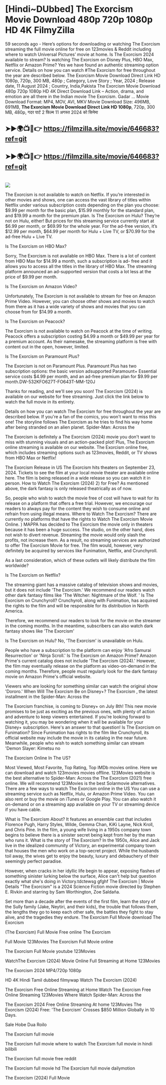 # [Hindi~DUbbed] The Exorcism Movie Download 480p 720p 1080p HD 4K FilmyZilla


59 seconds ago - Here’s options for downloading or watching The Exorcism streaming the full movie online for free on 123movies & Reddit including where to watch Universal Pictures’ movie at home. Is The Exorcism 2024 available to stream? Is watching The Exorcism on Disney Plus, HBO Max, Netflix or Amazon Prime? Yes we have found an authentic streaming option service. Details on how you can watch #The Exorcism for free throughout the year are described below. The Exorcism Movie Download Direct Link HD 1080p, 720p, 300 MB, 480p ; Category, Love Story ; Year, 2024 ; Release date, 11 August 2024 ; Country, India,Pakista The Exorcism Movie Download 480p 720p 1080p HD 4K Direct Download Link – Action, drama, and emotion are all there in the Indian movie The Exorcism. Gadar ...
Movie Download Format: MP4, MOV, AVI, MKV
Movie Download Size: 496MB, 691MB, **The Exorcism Movie Download Direct Link HD 1080p**, 720p, 300 MB, 480p, गदर पार्ट 2 फिल्म 11 अगस्त 2024 को सिनेमा

## ➤►🌍📺📱👉   https://filmzilla.site/movie/646683?ref=git

## ➤►🌍📺📱👉   https://filmzilla.site/movie/646683?ref=git

#

<img src="https://image.tmdb.org/t/p/w780//8fNBsXpgMvqk75SPsZzTmIqSRxY.jpg" />

The Exorcism is not available to watch on Netflix. If you’re interested in other movies and shows, one can access the vast library of titles within Netflix under various subscription costs depending on the plan you choose: $9.99 per month for the basic plan, $15.99 monthly for the standard plan, and $19.99 a month for the premium plan. Is The Exorcism on Hulu? They’re not on Hulu, either! But prices for this streaming service currently start at $6.99 per month, or $69.99 for the whole year. For the ad-free version, it’s $12.99 per month, $64.99 per month for Hulu + Live TV, or $70.99 for the ad-free Hulu + Live TV.

Is The Exorcism on HBO Max?

Sorry, The Exorcism is not available on HBO Max. There is a lot of content from HBO Max for $14.99 a month, such a subscription is ad- free and it allows you to access all the titles in the library of HBO Max. The streaming platform announced an ad-supported version that costs a lot less at the price of $9.99 per month.

Is The Exorcism on Amazon Video?

Unfortunately, The Exorcism is not available to stream for free on Amazon Prime Video. However, you can choose other shows and movies to watch from there as it has a wide variety of shows and movies that you can choose from for $14.99 a month.

Is The Exorcism on Peacock?

The Exorcism is not available to watch on Peacock at the time of writing. Peacock offers a subscription costing $4.99 a month or $49.99 per year for a premium account. As their namesake, the streaming platform is free with content out in the open, however, limited.

Is The Exorcism on Paramount Plus?

The Exorcism is not on Paramount Plus. Paramount Plus has two subscription options: the basic version adsupported Paramount+ Essential service costs $4.99 per month, and an ad-free premium plan for $9.99 per month.DW-532KFO627T-FO643T-MM-120J

Thanks for reading, and we'll see you soon! The Exorcism (2024) is available on our website for free streaming. Just click the link below to watch the full movie in its entirety.

Details on how you can watch The Exorcism for free throughout the year are described below. If you're a fan of the comics, you won't want to miss this one! The storyline follows The Exorcism as he tries to find his way home after being stranded on an alien planet. Spider-Man: Across the

The Exorcism is definitely a The Exorcism (2024) movie you don't want to miss with stunning visuals and an action-packed plot! Plus, The Exorcism online streaming is available on our website. The Exorcism online free, which includes streaming options such as 123movies, Reddit, or TV shows from HBO Max or Netflix!

The Exorcism Release in US The Exorcism hits theaters on September 23, 2024. Tickets to see the film at your local movie theater are available online here. The film is being released in a wide release so you can watch it in person. How to Watch The Exorcism (2024) 2) for Free? As mentioned above, the dark fantasy is only released theatrically as of now.

So, people who wish to watch the movie free of cost will have to wait for its release on a platform that offers a free trial. However, we encourage our readers to always pay for the content they wish to consume online and refrain from using illegal means. Where to Watch The Exorcism? There are currently no platforms that have the rights to Watch The Exorcism Movie Online. ) MAPPA has decided to The Exorcism the movie only in theaters because it has been a huge success. The studio, on the other hand, does not wish to divert revenue. Streaming the movie would only slash the profits, not increase them. As a result, no streaming services are authorized to offer The Exorcism Movie for free. The film would, however, very definitely be acquired by services like Funimation, Netflix, and Crunchyroll.

As a last consideration, which of these outlets will likely distribute the film worldwide?

Is The Exorcism on Netflix?

The streaming giant has a massive catalog of television shows and movies, but it does not include 'The Exorcism.' We recommend our readers watch other dark fantasy films like 'The Witcher: Nightmare of the Wolf. ' Is The Exorcism on Crunchyroll? Crunchyroll, along with Funimation, has acquired the rights to the film and will be responsible for its distribution in North America.

Therefore, we recommend our readers to look for the movie on the streamer in the coming months. In the meantime, subscribers can also watch dark fantasy shows like 'The Exorcism'

Is The Exorcism on Hulu? No, 'The Exorcism' is unavailable on Hulu.

People who have a subscription to the platform can enjoy 'Afro Samurai Resurrection' or 'Ninja Scroll.' Is The Exorcism on Amazon Prime? Amazon Prime's current catalog does not include 'The Exorcism (2024).' However, the film may eventually release on the platform as video-on-demand in the coming months. Therefore, people must regularly look for the dark fantasy movie on Amazon Prime's official website.

Viewers who are looking for something similar can watch the original show 'Dororo.' When Will The Exorcism Be on Disney+? The Exorcism , the latest installment in the Spider-Man: Across the

The Exorcism franchise, is coming to Disney+ on July 8th! This new movie promises to be just as exciting as the previous ones, with plenty of action and adventure to keep viewers entertained. If you're looking forward to watching it, you may be wondering when it will be available for your Disney+ subscription. Here's an answer to that question! Is The Exorcism on Funimation? Since Funimation has rights to the film like Crunchyroll, its official website may include the movie in its catalog in the near future. Meanwhile, people who wish to watch something similar can stream 'Demon Slayer: Kimetsu no

The Exorcism Online In The US?

Most Viewed, Most Favorite, Top Rating, Top IMDb movies online. Here we can download and watch 123movies movies offline. 123Movies website is the best alternative to Spider-Man: Across the The Exorcism (2021) free online. We will recommend 123Movies is the best Solarmovie alternatives. There are a few ways to watch The Exorcism online in the US You can use a streaming service such as Netflix, Hulu, or Amazon Prime Video. You can also rent or buy the movie on iTunes or Google Play. You can also watch it on-demand or on a streaming app available on your TV or streaming device if you have cable.

What is The Exorcism About? It features an ensemble cast that includes Florence Pugh, Harry Styles, Wilde, Gemma Chan, KiKi Layne, Nick Kroll, and Chris Pine. In the film, a young wife living in a 1950s company town begins to believe there is a sinister secret being kept from her by the man who runs it. What is the story of The Exorcism? In the 1950s, Alice and Jack live in the idealized community of Victory, an experimental company town that houses the men who work on a top-secret project. While the husbands toil away, the wives get to enjoy the beauty, luxury and debauchery of their seemingly perfect paradise.

However, when cracks in her idyllic life begin to appear, exposing flashes of something sinister lurking below the surface, Alice can't help but question exactly what she's doing in Victory.tdctewsg gfghf The Exorcism | Movie Details "The Exorcism" is a 2024 Science Fiction movie directed by Stephen E. Rivkin and starring by Sam Worthington, Zoe Saldaña.

Set more than a decade after the events of the first film, learn the story of the Sully family (Jake, Neytiri, and their kids), the trouble that follows them, the lengths they go to keep each other safe, the battles they fight to stay alive, and the tragedies they endure. The Exorcism Full Movie download The Exorcism

(The Exorcism) Full Movie Free online The Exorcism

Full Movie 123Movies The Exorcism Full Movie online

The Exorcism Full Movie youtube 123Movies

WatchThe Exorcism (2024) Movie Online Full Streaming at Home 123Movies

The Exorcism 2024 MP4/720p 1080p

HD 4K Hindi Tamil dubbed filmywap Watch The Exorcism (2024)

The Exorcism Free Online Streaming at Home Watch The Exorcism Free Online Streaming 123Movies Where Watch Spider-Man: Across the

The Exorcism 2024 Free Online Streaming At home 123Movies The Exorcism (2024) Free: 'The Exorcism' Crosses $850 Million Globally in 10 Days.

Sale Hobe Dua Roilo

The Exorcism full movie

The Exorcism full movie where to watch The Exorcism full movie in hindi bilibili

The Exorcism full movie free reddit

The Exorcism full movie hd The Exorcism full movie dailymotion

The Exorcism (2024) Full Movie